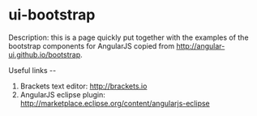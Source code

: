 # ui-bootstrap

Description: this is a page quickly put together with the examples of the bootstrap components for AngularJS copied from http://angular-ui.github.io/bootstrap.

Useful links -- 
1. Brackets text editor: http://brackets.io
2. AngularJS eclipse plugin: http://marketplace.eclipse.org/content/angularjs-eclipse 
